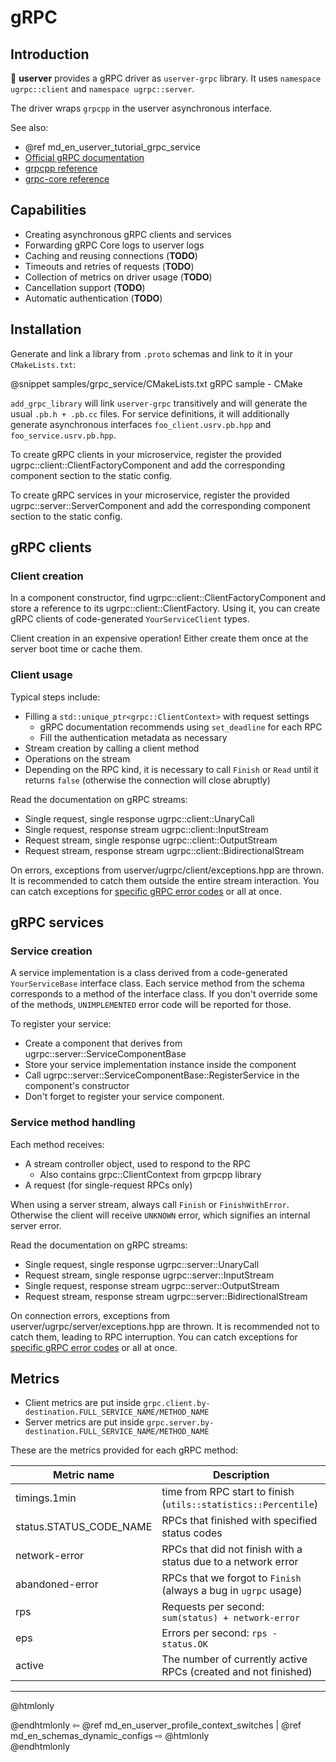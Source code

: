 # gRPC

## Introduction

🐙 **userver** provides a gRPC driver as `userver-grpc` library. It uses ```namespace ugrpc::client``` and ```namespace ugrpc::server```.

The driver wraps `grpcpp` in the userver asynchronous interface.

See also:
* @ref md_en_userver_tutorial_grpc_service
* [Official gRPC documentation](https://grpc.io/docs/languages/cpp/)
* [grpcpp reference](https://grpc.github.io/grpc/cpp/index.html)
* [grpc-core reference](https://grpc.github.io/grpc/core/index.html)

## Capabilities

* Creating asynchronous gRPC clients and services
* Forwarding gRPC Core logs to userver logs
* Caching and reusing connections (**TODO**)
* Timeouts and retries of requests (**TODO**)
* Collection of metrics on driver usage (**TODO**)
* Cancellation support (**TODO**)
* Automatic authentication (**TODO**)

## Installation

Generate and link a library from `.proto` schemas and link to it in your `CMakeLists.txt`:

@snippet samples/grpc_service/CMakeLists.txt  gRPC sample - CMake

`add_grpc_library` will link `userver-grpc` transitively and will generate the usual `.pb.h + .pb.cc` files. For service definitions, it will additionally generate asynchronous interfaces `foo_client.usrv.pb.hpp` and `foo_service.usrv.pb.hpp`.

To create gRPC clients in your microservice, register the provided ugrpc::client::ClientFactoryComponent and add the corresponding component section to the static config.

To create gRPC services in your microservice, register the provided ugrpc::server::ServerComponent and add the corresponding component section to the static config.

## gRPC clients

### Client creation

In a component constructor, find ugrpc::client::ClientFactoryComponent and store a reference to its ugrpc::client::ClientFactory. Using it, you can create gRPC clients of code-generated `YourServiceClient` types.

Client creation in an expensive operation! Either create them once at the server boot time or cache them.

### Client usage

Typical steps include:
* Filling a `std::unique_ptr<grpc::ClientContext>` with request settings
    * gRPC documentation recommends using `set_deadline` for each RPC
    * Fill the authentication metadata as necessary
* Stream creation by calling a client method
* Operations on the stream
* Depending on the RPC kind, it is necessary to call `Finish` or `Read` until it returns `false` (otherwise the connection will close abruptly)

Read the documentation on gRPC streams:
* Single request, single response ugrpc::client::UnaryCall
* Single request, response stream ugrpc::client::InputStream
* Request stream, single response ugrpc::client::OutputStream
* Request stream, response stream ugrpc::client::BidirectionalStream

On errors, exceptions from userver/ugrpc/client/exceptions.hpp are thrown. It is recommended to catch them outside the entire stream interaction. You can catch exceptions for [specific gRPC error codes](https://grpc.github.io/grpc/core/md_doc_statuscodes.html) or all at once.

## gRPC services

### Service creation

A service implementation is a class derived from a code-generated `YourServiceBase` interface class. Each service method from the schema corresponds to a method of the interface class. If you don't override some of the methods, `UNIMPLEMENTED` error code will be reported for those.

To register your service:
* Create a component that derives from ugrpc::server::ServiceComponentBase
* Store your service implementation instance inside the component
* Call ugrpc::server::ServiceComponentBase::RegisterService in the component's constructor
* Don't forget to register your service component.

### Service method handling

Each method receives:
* A stream controller object, used to respond to the RPC
    * Also contains grpc::ClientContext from grpcpp library
* A request (for single-request RPCs only)

When using a server stream, always call `Finish` or `FinishWithError`. Otherwise the client will receive `UNKNOWN` error, which signifies an internal server error.

Read the documentation on gRPC streams:
* Single request, single response ugrpc::server::UnaryCall
* Request stream, single response ugrpc::server::InputStream
* Single request, response stream ugrpc::server::OutputStream
* Request stream, response stream ugrpc::server::BidirectionalStream

On connection errors, exceptions from userver/ugrpc/server/exceptions.hpp are thrown. It is recommended not to catch them, leading to RPC interruption. You can catch exceptions for [specific gRPC error codes](https://grpc.github.io/grpc/core/md_doc_statuscodes.html) or all at once.

## Metrics

* Client metrics are put inside `grpc.client.by-destination.FULL_SERVICE_NAME/METHOD_NAME`
* Server metrics are put inside `grpc.server.by-destination.FULL_SERVICE_NAME/METHOD_NAME`

These are the metrics provided for each gRPC method:

| Metric name             | Description                                                     |
|-------------------------|-----------------------------------------------------------------|
| timings.1min            | time from RPC start to finish (`utils::statistics::Percentile`) |
| status.STATUS_CODE_NAME | RPCs that finished with specified status codes                  |
| network-error           | RPCs that did not finish with a status due to a network error   |
| abandoned-error         | RPCs that we forgot to `Finish` (always a bug in `ugrpc` usage) |
| rps                     | Requests per second: `sum(status) + network-error`              |
| eps                     | Errors per second: `rps - status.OK`                            |
| active                  | The number of currently active RPCs (created and not finished)  |


----------

@htmlonly <div class="bottom-nav"> @endhtmlonly
⇦ @ref md_en_userver_profile_context_switches | @ref md_en_schemas_dynamic_configs ⇨
@htmlonly </div> @endhtmlonly

